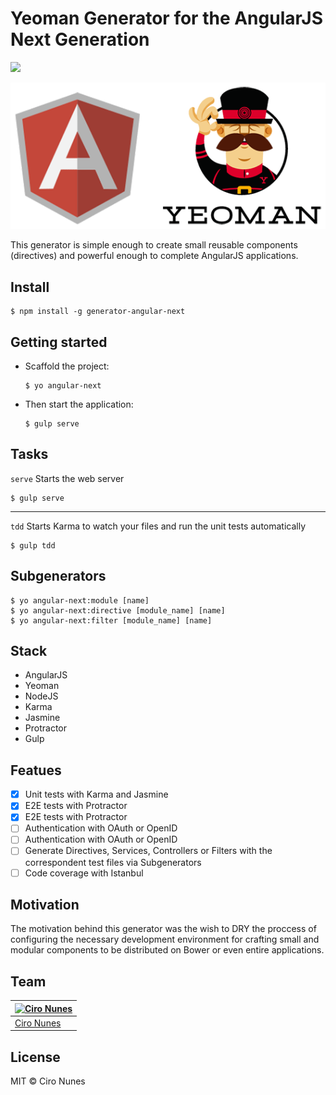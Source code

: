 # Yeoman Generator for the AngularJS Next Generation

![](https://travis-ci.org/cironunes/generator-angular-next.svg?branch=master)

![Angular Yeoman](angular-yeoman.png)

This generator is simple enough to create small reusable components (directives) and powerful enough to complete AngularJS applications.

## Install

```
$ npm install -g generator-angular-next
```

## Getting started

* Scaffold the project:

  ```
  $ yo angular-next
  ```

* Then start the application:

  ```
  $ gulp serve
  ```

## Tasks

```serve``` Starts the web server

```
$ gulp serve
```

---


```tdd``` Starts Karma to watch your files and run the unit tests automatically

```
$ gulp tdd
```

## Subgenerators

```
$ yo angular-next:module [name]
$ yo angular-next:directive [module_name] [name]
$ yo angular-next:filter [module_name] [name]
```

## Stack

- AngularJS
- Yeoman
- NodeJS
- Karma
- Jasmine
- Protractor
- Gulp

## Featues

- [x] Unit tests with Karma and Jasmine
- [x] E2E tests with Protractor
- [x] E2E tests with Protractor
- [ ] Authentication with OAuth or OpenID
- [ ] Authentication with OAuth or OpenID
- [ ] Generate Directives, Services, Controllers or Filters with the correspondent test files via Subgenerators
- [ ] Code coverage with Istanbul

## Motivation

The motivation behind this generator was the wish to DRY the proccess of configuring the necessary development environment for crafting small and modular components to be distributed on Bower or even entire applications.

## Team

[![Ciro Nunes](https://2.gravatar.com/avatar/ac4189b770a4dbc0078935a68fff6f5c)](https://github.com/cironunes) | 
--- |
[Ciro Nunes](https://github.com/cironunes) |

## License

MIT © Ciro Nunes
